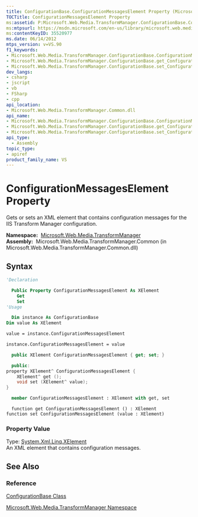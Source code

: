 ```yaml
---
title: ConfigurationBase.ConfigurationMessagesElement Property (Microsoft.Web.Media.TransformManager)
TOCTitle: ConfigurationMessagesElement Property
ms:assetid: P:Microsoft.Web.Media.TransformManager.ConfigurationBase.ConfigurationMessagesElement
ms:mtpsurl: https://msdn.microsoft.com/en-us/library/microsoft.web.media.transformmanager.configurationbase.configurationmessageselement(v=VS.90)
ms:contentKeyID: 35520977
ms.date: 06/14/2012
mtps_version: v=VS.90
f1_keywords:
- Microsoft.Web.Media.TransformManager.ConfigurationBase.ConfigurationMessagesElement
- Microsoft.Web.Media.TransformManager.ConfigurationBase.get_ConfigurationMessagesElement
- Microsoft.Web.Media.TransformManager.ConfigurationBase.set_ConfigurationMessagesElement
dev_langs:
- csharp
- jscript
- vb
- FSharp
- cpp
api_location:
- Microsoft.Web.Media.TransformManager.Common.dll
api_name:
- Microsoft.Web.Media.TransformManager.ConfigurationBase.ConfigurationMessagesElement
- Microsoft.Web.Media.TransformManager.ConfigurationBase.get_ConfigurationMessagesElement
- Microsoft.Web.Media.TransformManager.ConfigurationBase.set_ConfigurationMessagesElement
api_type:
  - Assembly
topic_type:
- apiref
product_family_name: VS
---
```


# ConfigurationMessagesElement Property

Gets or sets an XML element that contains configuration messages for the IIS Transform Manager configuration.

**Namespace:**  [Microsoft.Web.Media.TransformManager](microsoft-web-media-transformmanager-namespace.md)  
**Assembly:**  Microsoft.Web.Media.TransformManager.Common (in Microsoft.Web.Media.TransformManager.Common.dll)

## Syntax

```vb
'Declaration

  Public Property ConfigurationMessagesElement As XElement
    Get
    Set
'Usage

  Dim instance As ConfigurationBase
Dim value As XElement

value = instance.ConfigurationMessagesElement

instance.ConfigurationMessagesElement = value
```

```csharp
  public XElement ConfigurationMessagesElement { get; set; }
```

```cpp
  public:
property XElement^ ConfigurationMessagesElement {
    XElement^ get ();
    void set (XElement^ value);
}
```

``` fsharp
  member ConfigurationMessagesElement : XElement with get, set
```

```jscript
  function get ConfigurationMessagesElement () : XElement
function set ConfigurationMessagesElement (value : XElement)
```

### Property Value

Type: [System.Xml.Linq.XElement](https://msdn.microsoft.com/library/bb340098)  
An XML element that contains configuration messages.  

## See Also

### Reference

[ConfigurationBase Class](configurationbase-class-microsoft-web-media-transformmanager.md)

[Microsoft.Web.Media.TransformManager Namespace](microsoft-web-media-transformmanager-namespace.md)

